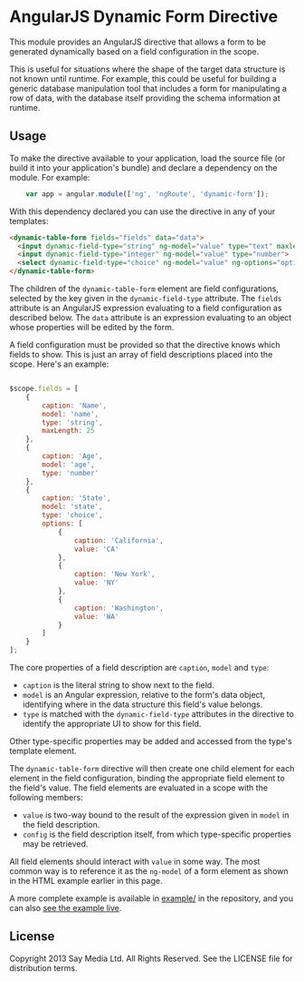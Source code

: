 AngularJS Dynamic Form Directive
================================

This module provides an AngularJS directive that allows a form to be generated dynamically based
on a field configuration in the scope.

This is useful for situations where the shape of the target data structure is not known until
runtime. For example, this could be useful for building a generic database manipulation tool that
includes a form for manipulating a row of data, with the database itself providing the schema
information at runtime.

Usage
-----

To make the directive available to your application, load the source file (or build it into your
application's bundle) and declare a dependency on the module. For example:

```js
    var app = angular.module(['ng', 'ngRoute', 'dynamic-form']);
```

With this dependency declared you can use the directive in any of your templates:

```html
<dynamic-table-form fields="fields" data="data">
  <input dynamic-field-type="string" ng-model="value" type="text" maxlength="config.maxLength">
  <input dynamic-field-type="integer" ng-model="value" type="number">
  <select dynamic-field-type="choice" ng-model="value" ng-options="option.value as option.caption for option in config.options"></select>
</dynamic-table-form>
```

The children of the `dynamic-table-form` element are field configurations, selected by the
key given in the `dynamic-field-type` attribute. The `fields` attribute is an AngularJS
expression evaluating to a field configuration as described below. The `data` attribute
is an expression evaluating to an object whose properties will be edited by the form.

A field configuration must be provided so that the directive knows which fields to show.
This is just an array of field descriptions placed into the scope. Here's an example:

```js

$scope.fields = [
    {
        caption: 'Name',
        model: 'name',
        type: 'string',
        maxLength: 25
    },
    {
        caption: 'Age',
        model: 'age',
        type: 'number'
    },
    {
        caption: 'State',
        model: 'state',
        type: 'choice',
        options: [
            {
                caption: 'California',
                value: 'CA'
            },
            {
                caption: 'New York',
                value: 'NY'
            },
            {
                caption: 'Washington',
                value: 'WA'
            }
        ]
    }
];
````

The core properties of a field description are `caption`, `model` and `type`:

* `caption` is the literal string to show next to the field.
* `model` is an Angular expression, relative to the form's data object, identifying where in the data structure this field's value belongs.
* `type` is matched with the `dynamic-field-type` attributes in the directive to identify the appropriate UI to show for this field.

Other type-specific properties may be added and accessed from the type's template element.

The `dynamic-table-form` directive will then create one child element for each
element in the field configuration, binding the appropriate field element to
the field's value. The field elements are evaluated in a scope with the following
members:

* `value` is two-way bound to the result of the expression given in `model` in the field description.
* `config` is the field description itself, from which type-specific properties may be retrieved.
 
All field elements should interact with `value` in some way. The most common way is to reference
it as the `ng-model` of a form element as shown in the HTML example earlier in this page.

A more complete example is available in [example/](example/) in the repository, and you can also
[see the example live](http://saymedia.github.io/angularjs-dynamic-form/example/).

License
-------

Copyright 2013 Say Media Ltd. All Rights Reserved. See the LICENSE file for distribution terms.
